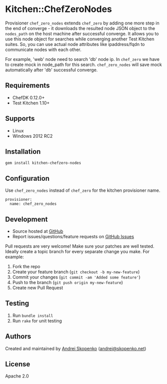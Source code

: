 # Kitchen::ChefZeroNodes

Provisioner `chef_zero_nodes` extends `chef_zero` by adding one more step in the end of converge - it downloads the resulted node
JSON object to the `nodes_path` on the host machine after successful converge. It allows you to use this node object for searches while converging another
Test Kitchen suites. So, you can use actual node attributes like ipaddress/fqdn to communicate nodes with each other.

For example, 'web' node need to search 'db' node ip.
In `chef_zero` we have to create mock in node_path for this search. `chef_zero_nodes` will save mock automatically after 'db' successful converge.

## Requirements

* ChefDK 0.12.0+
* Test Kitchen 1.10+

## Supports

* Linux
* Windows 2012 RC2

## Installation

```
gem install kitchen-chefzero-nodes
```

## Configuration

Use `chef_zero_nodes` instead of `chef_zero` for the kitchen provisioner name.

```
provisioner:
  name: chef_zero_nodes
```

## Development

* Source hosted at [GitHub](https://github.com/scopenco/kitchen-chefzero-nodes)
* Report issues/questions/feature requests on [GitHub Issues](https://github.com/scopenco/kitchen-chefzero-nodes/issues)

Pull requests are very welcome! Make sure your patches are well tested.
Ideally create a topic branch for every separate change you make. For
example:

1. Fork the repo
2. Create your feature branch (`git checkout -b my-new-feature`)
3. Commit your changes (`git commit -am 'Added some feature'`)
4. Push to the branch (`git push origin my-new-feature`)
5. Create new Pull Request

## Testing

1. Run `bundle install`
2. Run `rake` for unit testing

## Authors

Created and maintained by [Andrei Skopenko][author] (<andrei@skopenko.net>)

## License

Apache 2.0


[author]:           https://github.com/scopenco
[issues]:           https://github.com/scopenco/kitchen-policyfile-nodes/issues
[license]:          https://github.com/scopenco/kitchen-policyfile-nodes/blob/master/LICENSE
[repo]:             https://github.com/scopenco/kitchen-policyfile-nodes
[driver_usage]:     http://docs.kitchen-ci.org/drivers/usage
[chef_omnibus_dl]:  http://www.getchef.com/chef/install/
